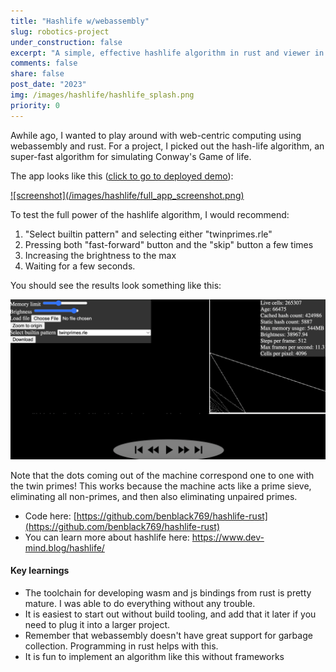 ```yaml
---
title: "Hashlife w/webassembly"
slug: robotics-project
under_construction: false
excerpt: "A simple, effective hashlife algorithm in rust and viewer in javascript/webassembly. "
comments: false
share: false
post_date: "2023"
img: /images/hashlife/hashlife_splash.png
priority: 0
---
```


Awhile ago, I wanted to play around with web-centric computing using webassembly and rust. For a project, I picked out the hash-life algorithm, an super-fast algorithm for simulating Conway's Game of life. 

The app looks like this (<a href="https://benblack769.github.io/hashlife-rust/" target="_blank" rel="noopener noreferrer">click to go to deployed demo</a>):

<a href="https://benblack769.github.io/hashlife-rust/" target="_blank" rel="noopener noreferrer">
![screenshot](/images/hashlife/full_app_screenshot.png)
</a>

To test the full power of the hashlife algorithm, I would recommend:

1. "Select builtin pattern" and selecting either "twinprimes.rle"
2. Pressing both "fast-forward" button and the "skip" button a few times
3. Increasing the brightness to the max
4. Waiting for a few seconds.

You should see the results look something like this:

![twinprimes-screenshot](/images/hashlife/twinprimes.png)

Note that the dots coming out of the machine correspond one to one with the twin primes! This works because the machine acts like a prime sieve, eliminating all non-primes, and then also eliminating unpaired primes.

* Code here: [https://github.com/benblack769/hashlife-rust](https://github.com/benblack769/hashlife-rust)
* You can learn more about hashlife here: https://www.dev-mind.blog/hashlife/ 

#### Key learnings

* The toolchain for developing wasm and js bindings from rust is pretty mature. I was able to do everything without any trouble. 
* It is easiest to start out without build tooling, and add that it later if you need to plug it into a larger project.
* Remember that webassembly doesn't have great support for garbage collection. Programming in rust helps with this.
* It is fun to implement an algorithm like this without frameworks


<!--

Simulation remains a considerable challenge for computers, and a very active area of reaserch (if you are not already familar with it, check out the youtube channel [Two minute papers](https://www.youtube.com/c/K%C3%A1rolyZsolnai)). One key trick that complex physics engines, such as fluid dynamics engines use is to model groups of particles as a single higher level abstractions such as [vorticies](https://en.wikipedia.org/wiki/Vortex). Another key trick is to partition particles into sectors where only low level interactions within a sector matter, so interactions between sectors can be ignored.

While physicists and computational scientists have developed some fabulous abstractions and partitioning strategies and deployed them effieciently on hardware, us computer scientists wonder if there is some principle that would allow these higher level abstractions to be automatically determined, perhaps through some sort of machine learning model.

With real physics, its really hard to develop a concrete training regime that we can have confidence will work. But we computer scientists are not limited to real physics, and can work with simpler physics models that are more approachable.

Today, we will look at [Conway's Game of Life](https://en.wikipedia.org/wiki/Conway%27s_Game_of_Life) as an example physics regime. If you are not familiar with this system, you can play around with it [here](https://conwaylife.com/).

There are three properties of this system which are very useful for efficient simulation:

1. The particles are laid out on a grid. This makes for easy and efficient partitioning.
2. The particles values are discrete. This means we can used a hard hash to memoize the results, essentially a trivial machine learning method.
3. The "speed of light", i.e. the fastest that information can travel, is known and quite slow. This means we do not need to make any assumptions when partioning or building abstractions, out results will be exact.

![](/images/hashlife/checkerboard.gif)
 -->